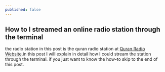 ```yaml
---
published: false
---
```


## How to I streamed an online radio station through the terminal

the radio station in this post is the quran radio station at [Quran Radio Website](http://www.ertu.org/quran/QuranKareem.html).in this post I will explain in detail how I could stream the station through the terminal. if you just want to know the how-to skip to the end of this post.

##